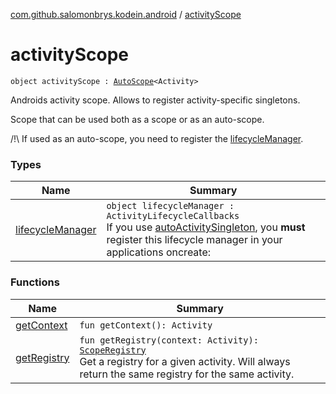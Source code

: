 [com.github.salomonbrys.kodein.android](../index.md) / [activityScope](.)

# activityScope

`object activityScope : `[`AutoScope`](../../com.github.salomonbrys.kodein/-auto-scope/index.md)`<Activity>`

Androids activity scope. Allows to register activity-specific singletons.

Scope that can be used both as a scope or as an auto-scope.

/!\ If used as an auto-scope, you need to register the [lifecycleManager](lifecycle-manager.md).

### Types

| Name | Summary |
|---|---|
| [lifecycleManager](lifecycle-manager.md) | `object lifecycleManager : ActivityLifecycleCallbacks`<br>If you use [autoActivitySingleton](../auto-activity-singleton.md), you **must** register this lifecycle manager in your applications oncreate: |

### Functions

| Name | Summary |
|---|---|
| [getContext](get-context.md) | `fun getContext(): Activity` |
| [getRegistry](get-registry.md) | `fun getRegistry(context: Activity): `[`ScopeRegistry`](../../com.github.salomonbrys.kodein/-scope-registry/index.md)<br>Get a registry for a given activity. Will always return the same registry for the same activity. |
